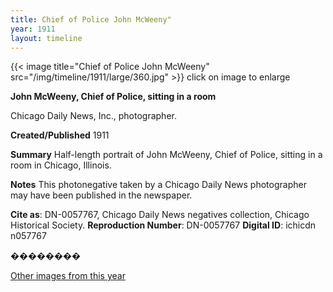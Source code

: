 ```yaml
---
title: Chief of Police John McWeeny"
year: 1911
layout: timeline
---
```


{{< image title="Chief of Police John McWeeny" src="/img/timeline/1911/large/360.jpg" >}}
click on image to enlarge

__**John McWeeny, Chief of Police, sitting in a room**__

Chicago Daily News, Inc., photographer.

**Created/Published**
1911

**Summary**
Half-length portrait of John McWeeny, Chief of Police, sitting in a room in Chicago, Illinois.

**Notes**
This photonegative taken by a Chicago Daily News photographer may have been published in the newspaper.

__Cite as__: DN-0057767, Chicago Daily News negatives collection, Chicago Historical Society.
__Reproduction Number__: DN-0057767
__Digital ID__: ichicdn n057767

��������  

[Other images from this year](/historical/timeline/1911)